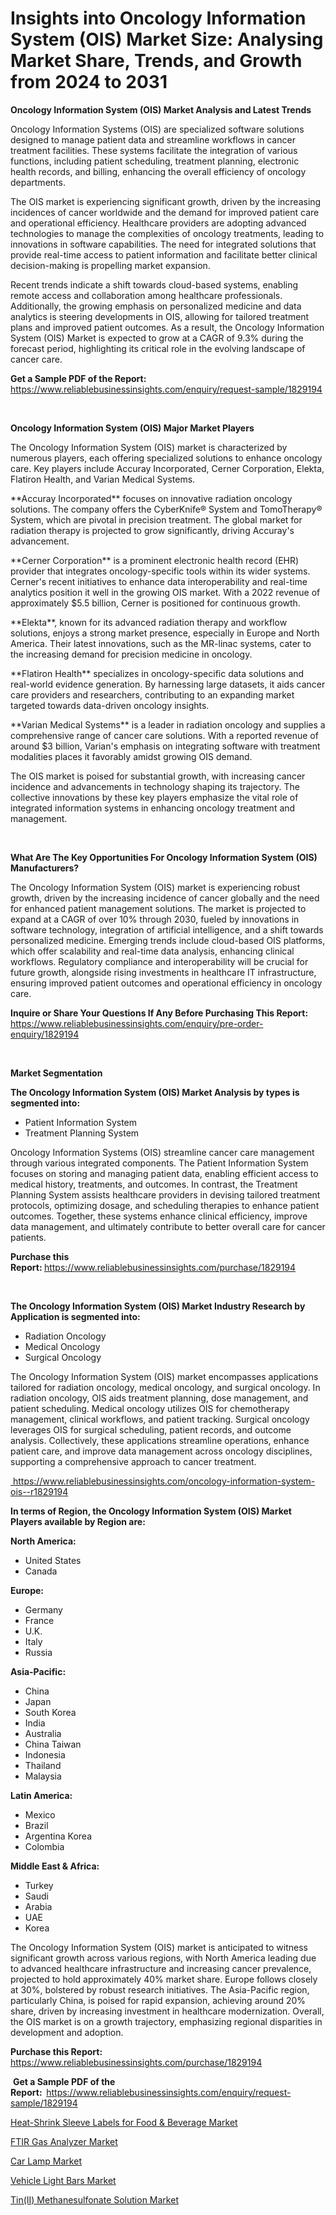 <p><h1>Insights into Oncology Information System (OIS) Market Size: Analysing Market Share, Trends, and Growth from 2024 to 2031</h1></p><p><strong>Oncology Information System (OIS) Market Analysis and Latest Trends</strong></p>
<p><p>Oncology Information Systems (OIS) are specialized software solutions designed to manage patient data and streamline workflows in cancer treatment facilities. These systems facilitate the integration of various functions, including patient scheduling, treatment planning, electronic health records, and billing, enhancing the overall efficiency of oncology departments.</p><p>The OIS market is experiencing significant growth, driven by the increasing incidences of cancer worldwide and the demand for improved patient care and operational efficiency. Healthcare providers are adopting advanced technologies to manage the complexities of oncology treatments, leading to innovations in software capabilities. The need for integrated solutions that provide real-time access to patient information and facilitate better clinical decision-making is propelling market expansion.</p><p>Recent trends indicate a shift towards cloud-based systems, enabling remote access and collaboration among healthcare professionals. Additionally, the growing emphasis on personalized medicine and data analytics is steering developments in OIS, allowing for tailored treatment plans and improved patient outcomes. As a result, the Oncology Information System (OIS) Market is expected to grow at a CAGR of 9.3% during the forecast period, highlighting its critical role in the evolving landscape of cancer care.</p></p>
<p><strong>Get a Sample PDF of the Report:&nbsp;</strong> <a href="https://www.reliablebusinessinsights.com/enquiry/request-sample/1829194?utm_campaign=75&utm_medium=2&utm_source=Github&utm_content=ia&utm_term=15102024&utm_id=oncology-information-system-ois">https://www.reliablebusinessinsights.com/enquiry/request-sample/1829194</a></p>
<p>&nbsp;</p>
<p><strong>Oncology Information System (OIS) Major Market Players</strong></p>
<p><p>The Oncology Information System (OIS) market is characterized by numerous players, each offering specialized solutions to enhance oncology care. Key players include Accuray Incorporated, Cerner Corporation, Elekta, Flatiron Health, and Varian Medical Systems.</p><p>**Accuray Incorporated** focuses on innovative radiation oncology solutions. The company offers the CyberKnife® System and TomoTherapy® System, which are pivotal in precision treatment. The global market for radiation therapy is projected to grow significantly, driving Accuray's advancement.</p><p>**Cerner Corporation** is a prominent electronic health record (EHR) provider that integrates oncology-specific tools within its wider systems. Cerner's recent initiatives to enhance data interoperability and real-time analytics position it well in the growing OIS market. With a 2022 revenue of approximately $5.5 billion, Cerner is positioned for continuous growth.</p><p>**Elekta**, known for its advanced radiation therapy and workflow solutions, enjoys a strong market presence, especially in Europe and North America. Their latest innovations, such as the MR-linac systems, cater to the increasing demand for precision medicine in oncology.</p><p>**Flatiron Health** specializes in oncology-specific data solutions and real-world evidence generation. By harnessing large datasets, it aids cancer care providers and researchers, contributing to an expanding market targeted towards data-driven oncology insights.</p><p>**Varian Medical Systems** is a leader in radiation oncology and supplies a comprehensive range of cancer care solutions. With a reported revenue of around $3 billion, Varian's emphasis on integrating software with treatment modalities places it favorably amidst growing OIS demand.</p><p>The OIS market is poised for substantial growth, with increasing cancer incidence and advancements in technology shaping its trajectory. The collective innovations by these key players emphasize the vital role of integrated information systems in enhancing oncology treatment and management.</p></p>
<p>&nbsp;</p>
<p><strong>What Are The Key Opportunities For Oncology Information System (OIS) Manufacturers?</strong></p>
<p><p>The Oncology Information System (OIS) market is experiencing robust growth, driven by the increasing incidence of cancer globally and the need for enhanced patient management solutions. The market is projected to expand at a CAGR of over 10% through 2030, fueled by innovations in software technology, integration of artificial intelligence, and a shift towards personalized medicine. Emerging trends include cloud-based OIS platforms, which offer scalability and real-time data analysis, enhancing clinical workflows. Regulatory compliance and interoperability will be crucial for future growth, alongside rising investments in healthcare IT infrastructure, ensuring improved patient outcomes and operational efficiency in oncology care.</p></p>
<p><strong>Inquire or Share Your Questions If Any Before Purchasing This Report:</strong> <a href="https://www.reliablebusinessinsights.com/enquiry/pre-order-enquiry/1829194?utm_campaign=75&utm_medium=2&utm_source=Github&utm_content=ia&utm_term=15102024&utm_id=oncology-information-system-ois">https://www.reliablebusinessinsights.com/enquiry/pre-order-enquiry/1829194</a></p>
<p>&nbsp;</p>
<p><strong>Market Segmentation</strong></p>
<p><strong>The Oncology Information System (OIS) Market Analysis by types is segmented into:</strong></p>
<p><ul><li>Patient Information System</li><li>Treatment Planning System</li></ul></p>
<p><p>Oncology Information Systems (OIS) streamline cancer care management through various integrated components. The Patient Information System focuses on storing and managing patient data, enabling efficient access to medical history, treatments, and outcomes. In contrast, the Treatment Planning System assists healthcare providers in devising tailored treatment protocols, optimizing dosage, and scheduling therapies to enhance patient outcomes. Together, these systems enhance clinical efficiency, improve data management, and ultimately contribute to better overall care for cancer patients.</p></p>
<p><strong>Purchase this Report:&nbsp;</strong><a href="https://www.reliablebusinessinsights.com/purchase/1829194?utm_campaign=75&utm_medium=2&utm_source=Github&utm_content=ia&utm_term=15102024&utm_id=oncology-information-system-ois">https://www.reliablebusinessinsights.com/purchase/1829194</a></p>
<p>&nbsp;</p>
<p><strong>The Oncology Information System (OIS) Market Industry Research by Application is segmented into:</strong></p>
<p><ul><li>Radiation Oncology</li><li>Medical Oncology</li><li>Surgical Oncology</li></ul></p>
<p><p>The Oncology Information System (OIS) market encompasses applications tailored for radiation oncology, medical oncology, and surgical oncology. In radiation oncology, OIS aids treatment planning, dose management, and patient scheduling. Medical oncology utilizes OIS for chemotherapy management, clinical workflows, and patient tracking. Surgical oncology leverages OIS for surgical scheduling, patient records, and outcome analysis. Collectively, these applications streamline operations, enhance patient care, and improve data management across oncology disciplines, supporting a comprehensive approach to cancer treatment.</p></p>
<p><a href="https://www.reliablebusinessinsights.com/oncology-information-system-ois--r1829194?utm_campaign=75&utm_medium=2&utm_source=Github&utm_content=ia&utm_term=15102024&utm_id=oncology-information-system-ois">&nbsp;https://www.reliablebusinessinsights.com/oncology-information-system-ois--r1829194</a></p>
<p><strong>In terms of Region, the Oncology Information System (OIS) Market Players available by Region are:</strong></p>
<p>
    <p> <strong> North America: </strong>
        <ul>
            <li>United States</li>
            <li>Canada</li>
        </ul>
        </p> 
    <p> <strong> Europe: </strong>
        <ul>
            <li>Germany</li>
            <li>France</li>
            <li>U.K.</li>
            <li>Italy</li>
            <li>Russia</li>
        </ul>
        </p> 
    <p> <strong> Asia-Pacific: </strong>
        <ul>
            <li>China</li>
            <li>Japan</li>
            <li>South Korea</li>
            <li>India</li>
            <li>Australia</li>
            <li>China Taiwan</li>
            <li>Indonesia</li>
            <li>Thailand</li>
            <li>Malaysia</li>
        </ul>
        </p> 
    <p> <strong> Latin America: </strong>
        <ul>
            <li>Mexico</li>
            <li>Brazil</li>
            <li>Argentina Korea</li>
            <li>Colombia</li>
        </ul>
        </p> 
    <p> <strong> Middle East & Africa: </strong>
        <ul>
            <li>Turkey</li>
            <li>Saudi</li>
            <li>Arabia</li>
            <li>UAE</li>
            <li>Korea</li>
        </ul>
    </p>
    </p>
<p><p>The Oncology Information System (OIS) market is anticipated to witness significant growth across various regions, with North America leading due to advanced healthcare infrastructure and increasing cancer prevalence, projected to hold approximately 40% market share. Europe follows closely at 30%, bolstered by robust research initiatives. The Asia-Pacific region, particularly China, is poised for rapid expansion, achieving around 20% share, driven by increasing investment in healthcare modernization. Overall, the OIS market is on a growth trajectory, emphasizing regional disparities in development and adoption.</p></p>
<p><strong>Purchase this Report: </strong><a href="https://www.reliablebusinessinsights.com/purchase/1829194?utm_campaign=75&utm_medium=2&utm_source=Github&utm_content=ia&utm_term=15102024&utm_id=oncology-information-system-ois">https://www.reliablebusinessinsights.com/purchase/1829194</a></p>
<p>&nbsp;<strong>Get a Sample PDF of the Report:&nbsp;&nbsp;</strong><a href="https://www.reliablebusinessinsights.com/enquiry/request-sample/1829194?utm_campaign=75&utm_medium=2&utm_source=Github&utm_content=ia&utm_term=15102024&utm_id=oncology-information-system-ois">https://www.reliablebusinessinsights.com/enquiry/request-sample/1829194</a></p>
<p><strong></strong></p>
<p><p><a href="https://github.com/LoretaDushku585/Market-Research-Report-List-1/blob/main/heat-shrink-sleeve-labels-for-food-beverage-market.md?utm_campaign=75&utm_medium=2&utm_source=Github&utm_content=ia&utm_term=15102024&utm_id=oncology-information-system-ois">Heat-Shrink Sleeve Labels for Food & Beverage Market</a></p><p><a href="https://issuu.com/reportprime-2/docs/ftir-gas-analyzer-market-size-2030._397a226478a70e?utm_campaign=75&utm_medium=2&utm_source=Github&utm_content=ia&utm_term=15102024&utm_id=oncology-information-system-ois">FTIR Gas Analyzer Market</a></p><p><a href="https://www.linkedin.com/pulse/navigating-global-car-lamp-market-landscape-trends-forecasts-yrnsf?utm_campaign=75&utm_medium=2&utm_source=Github&utm_content=ia&utm_term=15102024&utm_id=oncology-information-system-ois">Car Lamp Market</a></p><p><a href="https://www.linkedin.com/pulse/vehicle-light-bars-market-overview-global-trends-future-m9t7f?utm_campaign=75&utm_medium=2&utm_source=Github&utm_content=ia&utm_term=15102024&utm_id=oncology-information-system-ois">Vehicle Light Bars Market</a></p><p><a href="https://github.com/OrlandoHBarks/Market-Research-Report-List-1/blob/main/tinii-methanesulfonate-solution-market.md?utm_campaign=75&utm_medium=2&utm_source=Github&utm_content=ia&utm_term=15102024&utm_id=oncology-information-system-ois">Tin(II) Methanesulfonate Solution Market</a></p></p>